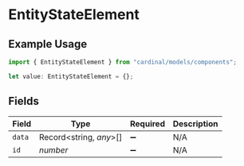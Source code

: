 # EntityStateElement

## Example Usage

```typescript
import { EntityStateElement } from "cardinal/models/components";

let value: EntityStateElement = {};
```

## Fields

| Field                   | Type                    | Required                | Description             |
| ----------------------- | ----------------------- | ----------------------- | ----------------------- |
| `data`                  | Record<string, *any*>[] | :heavy_minus_sign:      | N/A                     |
| `id`                    | *number*                | :heavy_minus_sign:      | N/A                     |